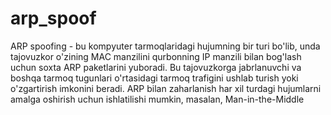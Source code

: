 # arp_spoof
ARP spoofing - bu kompyuter tarmoqlaridagi hujumning bir turi bo'lib, unda tajovuzkor o'zining MAC manzilini qurbonning IP manzili bilan bog'lash uchun soxta ARP paketlarini yuboradi. Bu tajovuzkorga jabrlanuvchi va boshqa tarmoq tugunlari o'rtasidagi tarmoq trafigini ushlab turish yoki o'zgartirish imkonini beradi. ARP bilan zaharlanish har xil turdagi hujumlarni amalga oshirish uchun ishlatilishi mumkin, masalan, Man-in-the-Middle
